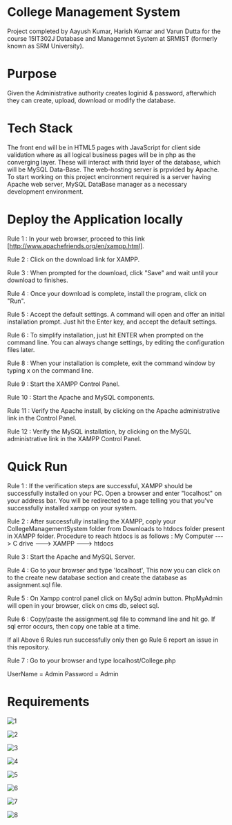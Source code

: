 # College Management System
Project completed by Aayush Kumar, Harish Kumar and Varun Dutta for the course 15IT302J Database and Managemnet System at SRMIST (formerly known as SRM University). 

# Purpose
Given the Administrative authority creates loginid & password, afterwhich they can create, upload, download or modify the database.

# Tech Stack
The front end will be in HTML5 pages with JavaScript for client side validation where as all logical business pages will be in php as the converging layer. 
These will interact with thrid layer of the database, which will be MySQL Data-Base. 
The web-hosting server is prpvided by Apache. 
To start working on this project encironment required is a server having Apache web server, MySQL DataBase manager as a necessary development environment. 

# Deploy the Application locally

Rule 1 : In your web browser, proceed to this link [http://www.apachefriends.org/en/xampp.html].

Rule 2 : Click on the download link for XAMPP.

Rule 3 : When prompted for the download, click "Save" and wait until your download to finishes.

Rule 4 : Once your download is complete, install the program, click on "Run".

Rule 5 : Accept the default settings. A command will open and offer an initial installation prompt. Just hit the Enter key, and accept the default settings. 

Rule 6 : To simplify installation, just hit ENTER when prompted on the command line. You can always change settings, by editing the
configuration files later.

Rule 8 : When your installation is complete, exit the command window by typing x on the command line.

Rule 9 : Start the XAMPP Control Panel.

Rule 10 : Start the Apache and MySQL components.

Rule 11 : Verify the Apache install, by clicking on the Apache administrative link in the Control Panel.

Rule 12 : Verify the MySQL installation, by clicking on the MySQL administrative link in the XAMPP Control Panel. 

# Quick Run

Rule 1 : If the verification steps are successful, XAMPP should be successfully installed on your PC. Open a browser and enter "localhost" on your address bar. You will be redirected to a page telling you that you've successfully installed xampp on your system.

Rule 2 : After successfully installing the XAMPP, coply your CollegeManagementSystem folder from   Downloads to htdocs folder present in XAMPP folder.
Procedure to reach htdocs is as follows : 
My Computer ---> C drive ---> XAMPP ---> htdocs

Rule 3 : Start the Apache and MySQL Server.

Rule 4 : Go to your browser and type 'localhost', This now you can click on to the create new database section and create the database as assignment.sql file.
 
Rule 5 : On Xampp control panel click on MySql admin button.
PhpMyAdmin will open in your browser, click on cms db, select sql.

Rule 6 : Copy/paste the assignment.sql file to command line and hit go. If sql error occurs, then copy one table at a time.

If all Above 6 Rules run successfully only then go Rule 6 report an issue in this repository.

Rule 7 : Go to your browser and type localhost/College.php

UserName = Admin
Password = Admin


# Requirements 

![1](https://user-images.githubusercontent.com/26484401/47602011-0a224380-d9f6-11e8-964f-48e67c77188b.jpeg)

![2](https://user-images.githubusercontent.com/26484401/47602017-3f2e9600-d9f6-11e8-9978-f6acf1500358.jpeg)

![3](https://user-images.githubusercontent.com/26484401/47602019-3fc72c80-d9f6-11e8-9514-c2bc61e78cb0.jpeg)

![4](https://user-images.githubusercontent.com/26484401/47602020-405fc300-d9f6-11e8-815d-e03bfb7f5034.jpeg)

![5](https://user-images.githubusercontent.com/26484401/47602021-405fc300-d9f6-11e8-80c3-c1868326899d.jpeg)

![6](https://user-images.githubusercontent.com/26484401/47602022-405fc300-d9f6-11e8-97c9-74df98bafc6c.jpeg)

![7](https://user-images.githubusercontent.com/26484401/47602023-40f85980-d9f6-11e8-805e-d9119ae3bc09.jpeg)

![8](https://user-images.githubusercontent.com/26484401/47602024-40f85980-d9f6-11e8-97f1-24315c75193a.jpeg)
